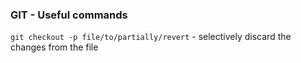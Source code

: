 ### GIT - Useful commands

`git checkout -p file/to/partially/revert` - selectively discard the changes from the file
